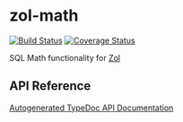 # zol-math

[![Build Status](https://travis-ci.org/MedFlyt/zol.svg?branch=master)](https://travis-ci.org/MedFlyt/zol)
[![Coverage Status](https://coveralls.io/repos/github/MedFlyt/zol/badge.svg)](https://coveralls.io/github/MedFlyt/zol)

SQL Math functionality for [Zol](https://github.com/MedFlyt/zol)

## API Reference

[Autogenerated TypeDoc API Documentation](https://medflyt.github.io/zol/docs/zol-math/)
